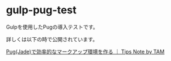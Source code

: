 # gulp-pug-test

Gulpを使用したPugの導入テストです。

詳しくは以下の時で公開されています。

[Pug(Jade)で効率的なマークアップ環境を作る ｜ Tips Note by TAM](http://www.tam-tam.co.jp/tipsnote/?p=10973)
